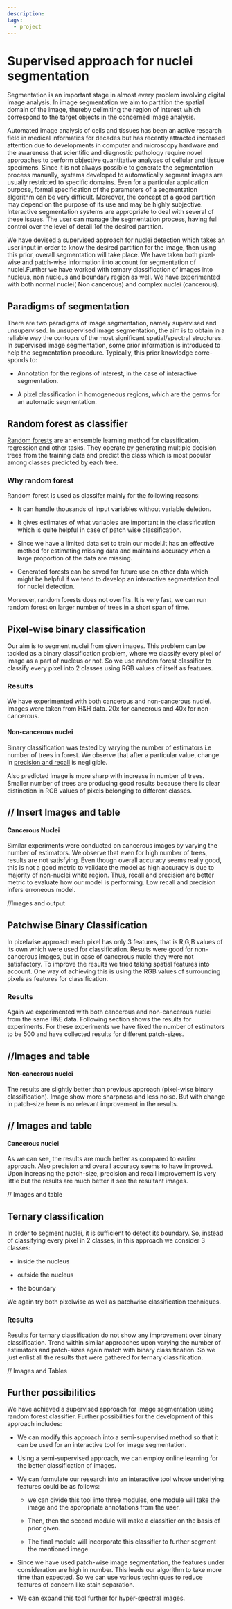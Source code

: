 ```yaml
---
description: 
tags:
  - project
---
```

# Supervised approach for nuclei segmentation

Segmentation is an important stage in almost every problem involving digital image analysis. In image segmentation we aim to partition the spatial domain of the image, thereby delimiting the region of interest which correspond to the target objects in the concerned image analysis.

Automated image analysis of cells and tissues has been an active research field in medical informatics for decades but has recently attracted increased attention due to developments in computer and microscopy hardware and the awareness that scientific and diagnostic pathology require novel approaches to perform objective quantitative analyses of cellular and tissue specimens. Since it is not always possible to generate the segmentation process manually, systems developed to automatically segment images are usually restricted to specific domains. Even for a particular application purpose, formal specification of the parameters of a segmentation algorithm can be very difficult. Moreover, the concept of a good partition may depend on the purpose of its use and may be highly subjective. Interactive segmentation systems are appropriate to deal with several of these issues. The user can manage the segmentation process, having full control over the level of detail
1of the desired partition.

We have devised a supervised approach for nuclei detection which takes an user input in order to know the desired partition for the image, then using this prior, overall segmentation will take place. We have taken both pixel-wise and patch-wise information into account for segmentation of nuclei.Further we have worked with ternary classification of images into nucleus, non nucleus and boundary region as well. We have experimented with both normal nuclei( Non cancerous) and complex nuclei (cancerous).

## Paradigms of segmentation

There are two paradigms of image segmentation, namely supervised and
unsupervised.
In unsupervised image segmentation, the aim is to obtain in a reliable
way the contours of the most significant spatial/spectral structures.
In supervised image segmentation, some prior information is introduced
to help the segmentation procedure. Typically, this prior knowledge corre-
sponds to:

* Annotation for the regions of interest, in the case of interactive segmentation.

* A pixel classification in homogeneous regions, which are the germs for an automatic segmentation.

## Random forest as classifier

[Random forests](https://www.stat.berkeley.edu/~breiman/RandomForests/cc_home.htm) are an ensemble learning method for classification, regression and other tasks. They operate by generating multiple decision trees from
the training data and predict the class which is most popular among classes
predicted by each tree.

### Why random forest

Random forest is used as classifer mainly for the following reasons:

* It can handle thousands of input variables without variable deletion.

* It gives estimates of what variables are important in the classification which is quite helpful in case of patch wise classification.

* Since we have a limited data set to train our model.It has an effective method for estimating missing data and maintains accuracy when a large proportion of the data are missing.

* Generated forests can be saved for future use on other data which might be helpful if we tend to develop an interactive segmentation tool for nuclei detection.

Moreover, random forests does not overfits. It is very fast, we can run random forest on larger number of trees in a short span of time.

## Pixel-wise binary classification

Our aim is to segment nuclei from given images. This problem can be tackled
as a binary classification problem, where we classify every pixel of image as
a part of nucleus or not. So we use random forest classifier to classify every
pixel into 2 classes using RGB values of itself as features.

### Results

We have experimented with both cancerous and non-cancerous nuclei. Images were taken from H&H data. 20x for cancerous and 40x for non-cancerous.

#### Non-cancerous nuclei

Binary classification was tested by varying the number of estimators i.e number of trees in forest. We observe that after a particular value, change in [precision
and recall](https://www.wikiwand.com/en/Precision_and_recall) is negligible.

Also predicted image is more sharp with increase in number of trees. Smaller number of trees are producing good results because there is clear distinction in RGB values of pixels belonging to different classes.


// Insert Images and table
---------------------------

#### Cancerous Nuclei

Similar experiments were conducted on cancerous images by varying the number of estimators. We observe that even for high number of trees, results are
not satisfying. Even though overall accuracy seems really good, this is not a good metric to validate the model as high accuracy is due to majority of non-nuclei white region. Thus, recall and precision are better metric to evaluate how our model is performing. Low recall and precision infers erroneous model.

//Images and output

## Patchwise Binary Classification

In pixelwise approach each pixel has only 3 features, that is R,G,B values of its own which were used for classification. Results were good for non-cancerous images, but in case of cancerous nuclei they were not satisfactory. To improve the results we tried taking spatial features into account. One way
of achieving this is using the RGB values of surrounding pixels as features for classification.

### Results

Again we experimented with both cancerous and non-cancerous nuclei from the same H&E data. Following section shows the results for experiments. For these experiments we have fixed the number of estimators to be 500 and have collected results for different patch-sizes.

//Images and table
-------------------

#### Non-cancerous nuclei

The results are slightly better than previous approach (pixel-wise binary classification). Image show more sharpness and less noise. But with change in patch-size here is no relevant improvement in the results.

// Images and table
--------------------

#### Cancerous nuclei

As we can see, the results are much better as compared to earlier approach. Also precision and overall accuracy seems to have improved. Upon increasing the patch-size, precision and recall improvement is very little but the results are much better if see the resultant images.

// Images and table

## Ternary classification

In order to segment nuclei, it is sufficient to detect its boundary. So, instead of classifying every pixel in 2 classes, in this approach we consider 3 classes:

* inside the nucleus

* outside the nucleus

* the boundary

 We again try both pixelwise as well as patchwise classification techniques.

 ### Results

Results for ternary classification do not show any improvement over binary classification. Trend within similar approaches upon varying the number of estimators and patch-sizes again match with binary classification. So we just enlist all the results that were gathered for ternary classification.

// Images and Tables

## Further possibilities

We have achieved a supervised approach for image segmentation using random forest classifier. Further possibilities for the development of this approach includes:

* We can modify this approach into a semi-supervised method so that it can be used for an interactive tool for image segmentation.

* Using a semi-supervised approach, we can employ online learning for the better classification of images.

* We can formulate our research into an interactive tool whose underlying features could be as follows:

  * we can divide this tool into three modules, one module will take the image and the appropriate    annotations from the user.

  * Then, then the second module will make a classifier on the basis of prior given.

  * The final module will incorporate this classifier to further segment the mentioned image.

* Since we have used patch-wise image segmentation, the features under consideration are high in number. This leads our algorithm to take more time than expected. So we can use various techniques to reduce features of concern like stain separation.

* We can expand this tool further for hyper-spectral images.


